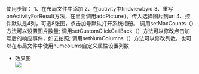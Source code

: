 使用步骤：
1、在布局文件中添加
2、在activity中findviewbyid
3、重写onActivityForResult方法，在里面调用addPicture()，传入选择图片到uri
4、控件默认是4列，可选8张图，点击加号默认打开系统相册。
调用setMaxCounts（）方法可以设置图片数量;
调用setCustomClickCallBack（）方法可以修改点击加号后的响应事件，如去拍照;
调用setNumColumns（）方法可以修改列数，也可以在布局文件中使用numcolums自定义属性设置列数
- 效果图  
![](https://raw.githubusercontent.com/yzytmac/AddPicView/master/device-2017-05-11-135700.png)
